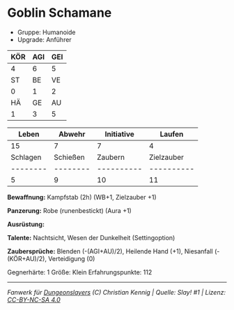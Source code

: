 # Goblin Schamane  
- Gruppe: Humanoide  
- Upgrade: Anführer  

| KÖR | AGI | GEI |  
| --- | --- | --- |  
| 4   | 6   | 5   |
| ST  | BE  | VE  |  
| 0   | 1   | 2   |
| HÄ  | GE  | AU  |  
| 1   | 3   | 5   |


| Leben    | Abwehr   | Initiative | Laufen     |
| -------- | -------- | ---------- | ---------- |
| 15       | 7        | 7          | 4          |
| Schlagen | Schießen | Zaubern    | Zielzauber |
| -------- | -------- | ---------- | ---------- |
| 5        | 9        | 10         | 11         |

**Bewaffnung:**
Kampfstab (2h) (WB+1, Zielzauber +1)

**Panzerung:**
Robe (runenbestickt) (Aura +1)

**Ausrüstung:**


**Talente:**
Nachtsicht, Wesen der Dunkelheit (Settingoption)

**Zaubersprüche:**
Blenden (-(AGI+AU)/2), Heilende Hand (+1), Niesanfall (-(KÖR+AU)/2), Verteidigung (0)

Gegnerhärte: 1
Größe: Klein
Erfahrungspunkte: 112



___
*Fanwerk für [Dungeonslayers](https://www.dungeonslayers.net/) (C) Christian Kennig | Quelle: Slay! #1 | Lizenz: [CC-BY-NC-SA 4.0](https://creativecommons.org/licenses/by-nc-sa/4.0/deed.de)*